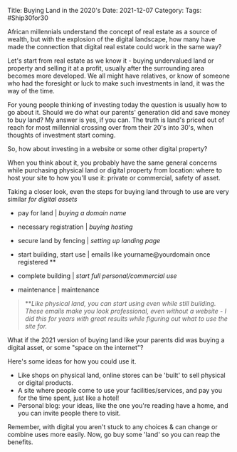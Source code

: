 Title: Buying Land in the 2020's
Date: 2021-12-07
Category: 
Tags: #Ship30for30

African millennials understand the concept of real estate as a source of wealth, but with the explosion of the digital landscape, how many have made the connection that digital real estate could work in the same way?

Let's start from real estate as we know it - buying undervalued land or property and selling it at a profit, usually after the surrounding area becomes more developed. 
We all might have relatives, or know of someone who had the foresight or luck to make such investments in land, it was the way of the time. 

For young people thinking of investing today the question is usually how to go about it. Should we do what our parents' generation did and save money to buy land? My answer is yes, if you can. The truth is land's priced out of reach for most millennial crossing over from their 20's into 30's, when thoughts of investment start coming.

So, how about investing in a website or some other digital property?

When you think about it, you probably have the same general concerns while purchasing physical land or digital property from location: where to host your site to how you'll use it: private or commercial, safety of asset.

Taking a closer look, even the steps for buying land through to use are very similar *for digital assets* 

- pay for land | *buying a domain name*

- necessary registration | *buying hosting*

- secure land by fencing | *setting up landing page*

- start building, start use | emails like yourname@yourdomain once registered **

- complete building  | *start full personal/commercial use*

- maintenance | maintenance

> ***Like physical land, you can start using even while still building. These emails make you look professional, even without a website - I did this for years with great results while figuring out what to use the site for.*

What if the 2021 version of buying land like your parents did was buying a digital asset, or some "space on the internet"?

Here's some ideas for how you could use it.

- Like shops on physical land, online stores can be 'built' to sell physical or digital products. 
- A site where people come to use your facilities/services, and pay you for the time spent, just like a hotel!
- Personal blog: your ideas, like the one you're reading have a home, and you can invite people there to visit.

Remember, with digital you aren't stuck to any choices & can change or combine uses more easily. Now, go buy some 'land' so you can reap the benefits.

